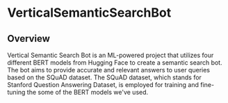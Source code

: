 # VerticalSemanticSearchBot

## Overview
Vertical Semantic Search Bot is an ML-powered project that utilizes four different BERT models from Hugging Face to create a semantic search bot. The bot aims to provide accurate and relevant answers to user queries based on the SQuAD dataset. The SQuAD dataset, which stands for Stanford Question Answering Dataset, is employed for training and fine-tuning the some of the BERT models we've used.

